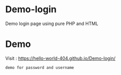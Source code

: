 # Demo-login
Demo login page using pure PHP and HTML

# Demo
Visit : https://hello-world-404.github.io/Demo-login/

```
demo for password and username
```
